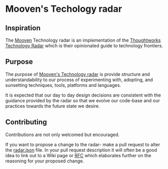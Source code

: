 # Mooven's Techology radar

## Inspiration

The [Mooven](https://www.mooven.com) Technology radar is an implementation of the [Thoughtworks Technology Radar](https://www.thoughtworks.com/radar) which is their opinionated guide to technology frontiers.

## Purpose

The purpose of [Mooven's Technology radar](https://radar.thoughtworks.com/?sheetId=https%3A%2F%2Fbitbucket.org%2Fmoovtraffic%2Ftech-radar%2Fraw%2F192061cfb82e1ce5abb0df4cad9d4c0db449aa1a%2Fradar.json) is provide structure and understandability to our process of experimenting with, adopting, and sunsetting techniques, tools, platforms and languages.

It is expected that our day to day design decisions are consistent with the guidance provided by the radar so that we evolve our code-base and our practices towards the future state we desire.

## Contributing

Contributions are not only welcomed but encouraged.

If you want to propose a change to the radar- make a pull request to alter the [radar.json](radar.json) file. In your pull request description it will often be a good idea to link out to a Wiki page or [RFC](https://mooven.atlassian.net/wiki/spaces/~973753697/blog/2021/10/20/1711800323/Lightweight+RFCs) which elaborates further on the reasoning for your proposed change.
